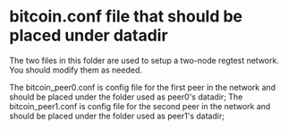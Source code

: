 # bitcoin.conf file that should be placed under datadir
The two files in this folder are used to setup a two-node regtest network. You should modify them as needed.

The bitcoin_peer0.conf is config file for the first peer in the network and should be placed under the folder used as peer0's datadir;
The bitcoin_peer1.conf is config file for the second peer in the network and should be placed under the folder used as peer1's datadir;
